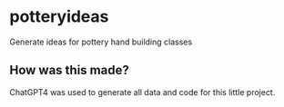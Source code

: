 # potteryideas
Generate ideas for pottery hand building classes

## How was this made?
ChatGPT4 was used to generate all data and code for this little project.
